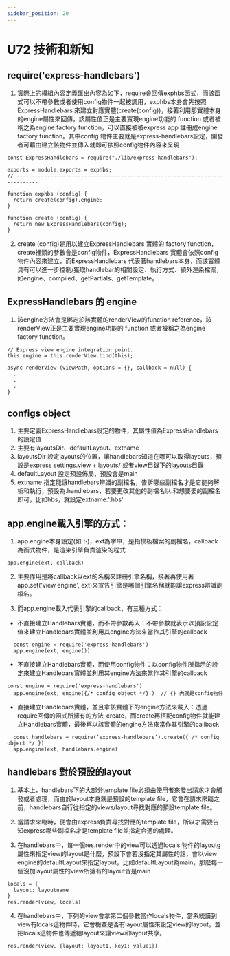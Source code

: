 ```yaml
---
sidebar_position: 20
---
```



# U72 技術和新知


## require('express-handlebars')
1. 實際上的模組內容定義匯出內容為如下，require會回傳exphbs函式，而該函式可以不帶參數或者使用config物件一起被調用，exphbs本身會先按照ExpressHandlebars 來建立對應實體(create(config))，接著利用那實體本身的engine屬性來回傳，該屬性值正是主要實現engine功能的 function 或者被稱之為engine factory function，可以直接被被express app 註冊成engine factory function。其中config 物件主要就是express-handlebars設定，開發者可藉由建立該物件並傳入就即可依照config物件內容來呈現

```
const ExpressHandlebars = require("./lib/express-handlebars");

exports = module.exports = exphbs;
// -----------------------------------------------------------------------------

function exphbs (config) {
  return create(config).engine;
}

function create (config) {
  return new ExpressHandlebars(config);
}
```


2. create (config)是用以建立ExpressHandlebars 實體的 factory function，create裡頭的參數會是config物件，ExpressHandlebars 實體會依照config物件內容來建立，而ExpressHandlebars 代表著handlebars本身，而該實體具有可以進一步控制/獲取handlebar的相關設定、執行方式、額外渲染檔案，如engine、compiled、getPartials、getTemplate。



## ExpressHandlebars 的 engine
1. 該engine方法會是綁定於該實體的renderView的function reference，該renderView正是主要實現engine功能的 function 或者被稱之為engine factory function。
```
// Express view engine integration point.
this.engine = this.renderView.bind(this);

async renderView (viewPath, options = {}, callback = null) {
  .
  .
  .
}
```

## configs object
1. 主要定義ExpressHandlebars設定的物件，其屬性值為ExpressHandlebars的設定值
2. 主要有layoutsDir、defaultLayout、extname 
3. layoutsDir 設定layouts的位置，讓handlebars知道在哪可以取得layouts，預設是express settings.view + layouts/ 或者view目錄下的layouts目錄
4. defaultLayout 設定預設佈局，預設會是main
5. extname 指定能讓handlebars辨識的副檔名，告訴哪些副檔名才是它能夠解析和執行，預設為.handlebars，若要更改其他的副檔名以.和想要娶的副檔名即可，比如hbs，就設定extname:'.hbs'


## app.engine載入引擎的方式：
1. app.engine本身設定(如下)，ext為字串，是指模板檔案的副檔名，callback 為函式物件，是渲染引擎負責渲染的程式
```
app.engine(ext, callback)
```
2. 主要作用是將callback以ext的名稱來註冊引擎名稱，接著再使用著app.set('view engine', ext)來宣告引擎是哪個引擎名稱就能讓express辨識副檔名。

3. 而app.engine載入代表引擎的callback，有三種方式：
  - 不直接建立Handlebars實體，而不帶參數再入：不帶參數就表示以預設設定值來建立Handlebars實體並利用其engine方法來當作其引擎的callback
  ```
	const engine = require('express-handlebars')
	app.engine(ext, engine())
  ```
  - 不直接建立Handlebars實體，而使用config物件：以config物件所指示的設定來建立Handlebars實體並利用其engine方法來當作其引擎的callback
  ```
  const engine = require('express-handlebars')
	app.engine(ext, engine({/* config object */} )  // {} 內就是config物件
  ```
  - 直接建立Handlebars實體，並且拿該實體下的engine方法來載入：透過require回傳的函式所擁有的方法-create，而create再搭配config物件就能建立Handlebars實體，最後再以該實體的engine方法來當作其引擎的callback
  ```
	const handlebars = require(‘express-handlebars’).create({ /* config object */ })
	app.engine(ext, handlebars.engine)
  ```

  ## handlebars 對於預設的layout
  1. 基本上，handlebars下的大部分template file必須由使用者來發出請求才會觸發或者處理，而由於layout本身就是預設的template file，它會在請求來臨之前，handlebars自行從指定的views/layout尋找對應的預設template file。

  2. 當請求來臨時，便會由express負責尋找對應的template file，所以才需要告知express哪些副檔名才是template file並指定合適的處理。


  3.  在handlebars中，每一個res.render中的view可以透過locals 物件的layoutg屬性來指定view的layout是什麼，預設下會若沒指定其屬性的話，會以view engine的defaultLayout來指定layout，比如defaultLayout為main，那麼每一個沒加layout屬性的view所擁有的layout皆是main
  ```
  locals = {
    layout: layoutname
  }
  res.render(view, locals)
  ```
  4. 在handlebars中，下列的view會拿第二個參數當作locals物件，當系統讀到view有locals這物件時，它會檢查是否有layout屬性來設定view的layout，並把locals這物件也傳遞給layout來讓view和layout共享。

  ```
  res.render(view, {layout: layout1, key1: value1})
  ```
